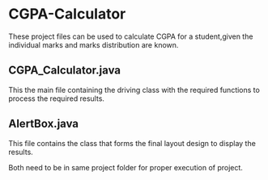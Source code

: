# CGPA-Calculator
These project files can be used to calculate CGPA for a student,given the individual marks and marks distribution are known.
## CGPA_Calculator.java
This the main file containing the driving class with the required functions to process the required results.
## AlertBox.java
This file contains the class that forms the final layout design to display the results.

Both need to be in same project folder for proper execution of project.
